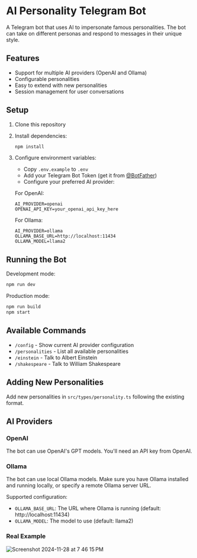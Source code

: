 # AI Personality Telegram Bot

A Telegram bot that uses AI to impersonate famous personalities. The bot can take on different personas and respond to messages in their unique style.

## Features

- Support for multiple AI providers (OpenAI and Ollama)
- Configurable personalities
- Easy to extend with new personalities
- Session management for user conversations

## Setup

1. Clone this repository
2. Install dependencies:
   ```bash
   npm install
   ```
3. Configure environment variables:
   - Copy `.env.example` to `.env`
   - Add your Telegram Bot Token (get it from [@BotFather](https://t.me/BotFather))
   - Configure your preferred AI provider:

   For OpenAI:
   ```env
   AI_PROVIDER=openai
   OPENAI_API_KEY=your_openai_api_key_here
   ```

   For Ollama:
   ```env
   AI_PROVIDER=ollama
   OLLAMA_BASE_URL=http://localhost:11434
   OLLAMA_MODEL=llama2
   ```

## Running the Bot

Development mode:
```bash
npm run dev
```

Production mode:
```bash
npm run build
npm start
```

## Available Commands

- `/config` - Show current AI provider configuration
- `/personalities` - List all available personalities
- `/einstein` - Talk to Albert Einstein
- `/shakespeare` - Talk to William Shakespeare

## Adding New Personalities

Add new personalities in `src/types/personality.ts` following the existing format.

## AI Providers

### OpenAI
The bot can use OpenAI's GPT models. You'll need an API key from OpenAI.

### Ollama
The bot can use local Ollama models. Make sure you have Ollama installed and running locally, or specify a remote Ollama server URL.

Supported configuration:
- `OLLAMA_BASE_URL`: The URL where Ollama is running (default: http://localhost:11434)
- `OLLAMA_MODEL`: The model to use (default: llama2)


### Real Example
![Screenshot 2024-11-28 at 7 46 15 PM](https://github.com/user-attachments/assets/94b58ba2-ec13-4811-9792-b46aafe1c2d8)


